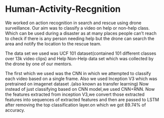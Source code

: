 # Human-Activity-Recgnition
We worked on action recognition in search and rescue using drone surveillance. Our aim was to classify a video on help or non-help class. Which can be used during a disaster as at many places people can’t reach to check if there is any person needing help but the drone can search the area and notify the location to the rescue team.  

The data set we used was UCF 101 dataset(contained 101 different classes over 13k video clips) and Help Non-Help data set which was collected by the drone by one of our mentors.  

The first which we used was the CNN in which we attempted to classify each video based on a single frame. Also we used Inception V3 which was pretrained on imagenet dataset .(also known as transfer learning)  Now instead of just classifying based on CNN model,we used CNN+RNN. Now the features extracted from inception V3,we convert those extracted features into sequences of extracted features and then are passed to LSTM after removing the top classification layer.on which we got 89.74% of accuracy.
